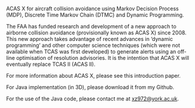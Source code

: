 ACAS X for aircraft collision avoidance using Markov Decision Process (MDP), Discrete Time Markov Chain (DTMC) and Dynamic Programming.


The FAA has funded research and development of a new approach to airborne collision avoidance (provisionally known as ACAS X) since 2008. This new approach takes advantage of recent advances in ‘dynamic programming’ and other computer science techniques (which were not available when TCAS was first developed) to generate alerts using an off-line optimisation of resolution advisories. It is the intention that ACAS X will eventually replace TCAS II (ACAS II).

For more information about ACAS X, please see this introduction paper.

For Java implementation (in 3D), please download it from my Github.

For the use of the Java code, please contact me at xz972@york.ac.uk.
